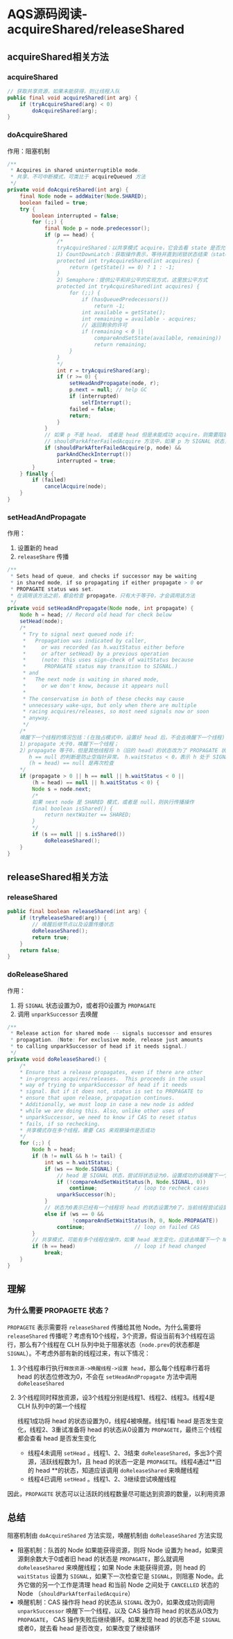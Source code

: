 # AQS源码阅读-acquireShared/releaseShared

## acquireShared相关方法

### acquireShared

```java
// 获取共享资源，如果未能获得，则让线程入队
public final void acquireShared(int arg) {
    if (tryAcquireShared(arg) < 0)
        doAcquireShared(arg);
}
```



### doAcquireShared

作用：阻塞机制

```java
/**
 * Acquires in shared uninterruptible mode.
 * 共享、不可中断模式，可类比于 acquireQueued 方法
 */
private void doAcquireShared(int arg) {
    final Node node = addWaiter(Node.SHARED);
    boolean failed = true;
    try {
        boolean interrupted = false;
        for (;;) {
            final Node p = node.predecessor();
            if (p == head) {
                /*
                tryAcquireShared：以共享模式 acquire，它会去看 state 是否允许被 acquire，如果可以的话就 acquire
                1) CountDownLatch：获取操作表示，等待并直到闭锁状态结束（state == 0）
                protected int tryAcquireShared(int acquires) {
                    return (getState() == 0) ? 1 : -1;
                }
                2) Semaphore：提供公平和非公平的实现方式，这里放公平方式
                protected int tryAcquireShared(int acquires) {
                    for (;;) {
                        if (hasQueuedPredecessors())
                            return -1;
                        int available = getState();
                        int remaining = available - acquires;
                        // 返回剩余的许可
                        if (remaining < 0 ||
                            compareAndSetState(available, remaining))
                            return remaining;
                    }
                }
                */
                int r = tryAcquireShared(arg);
                if (r >= 0) {
                    setHeadAndPropagate(node, r);
                    p.next = null; // help GC
                    if (interrupted)
                        selfInterrupt();
                    failed = false;
                    return;
                }
            }
            // 如果 p 不是 head， 或者是 head 但是未能成功 acquire，则需要阻塞该线程
            // shouldParkAfterFailedAcquire 方法中，如果 p 为 SIGNAL 状态，将 node 的线程阻塞；否则将状态为0或者是 PROPAGATE 状态的 p 设置为 SIGNAL 状态，准备进行阻塞
            if (shouldParkAfterFailedAcquire(p, node) &&
                parkAndCheckInterrupt())
                interrupted = true;
        }
    } finally {
        if (failed)
            cancelAcquire(node);
    }
}
```



### setHeadAndPropagate

作用：

1. 设置新的 head
2. `releaseShare` 传播

```java
/**
 * Sets head of queue, and checks if successor may be waiting
 * in shared mode, if so propagating if either propagate > 0 or
 * PROPAGATE status was set.
 * 在调用该方法之前，都会检查 propagate，只有大于等于0，才会调用该方法
 */
private void setHeadAndPropagate(Node node, int propagate) {
    Node h = head; // Record old head for check below
    setHead(node);
    /*
     * Try to signal next queued node if:
     *   Propagation was indicated by caller,
     *     or was recorded (as h.waitStatus either before
     *     or after setHead) by a previous operation
     *     (note: this uses sign-check of waitStatus because
     *      PROPAGATE status may transition to SIGNAL.)
     * and
     *   The next node is waiting in shared mode,
     *     or we don't know, because it appears null
     *
     * The conservatism in both of these checks may cause
     * unnecessary wake-ups, but only when there are multiple
     * racing acquires/releases, so most need signals now or soon
     * anyway.
     */
    /*
    唤醒下一个线程的情况包括：(在独占模式中，设置好 head 后，不会去唤醒下一个线程)
    1）propagate 大于0，唤醒下一个线程；
    2）propagate 等于0，但是其他线程将 h（旧的 head）的状态改为了 PROPAGATE 状态
       h == null 的判断是防止空指针异常。 h.waitStatus < 0，表示 h 处于 SIGNAL 或 PROPAGATE 状态，一般情况下是 PROPAGATE 状态，因为在 doReleaseShared 方法中 h 状态变化是 SIGNAL -> 0 -> PROPAGATE。那么为什么 SIGNAL 状态也要唤醒呢？这是因为在 doAcquireShared 中，第一次没有获得足够的资源时，shouldParkAfterFailedAcquire 将 PROPAGATE 状态转换成 SIGNAL，准备阻塞线程，但是第二次进入本方法时发现资源刚好够，而此时 h 的状态是 SIGNAL 状态
       (h = head) == null 是再次检查
    */
    if (propagate > 0 || h == null || h.waitStatus < 0 ||
        (h = head) == null || h.waitStatus < 0) {
        Node s = node.next;
        /*
        如果 next node 是 SHARED 模式，或者是 null，则执行传播操作
        final boolean isShared() {
            return nextWaiter == SHARED;
        }
        */
        if (s == null || s.isShared())
            doReleaseShared();
    }
}
```



## releaseShared相关方法

### releaseShared

```java
public final boolean releaseShared(int arg) {
    if (tryReleaseShared(arg)) {
        // 唤醒后继节点以及设置传播状态
        doReleaseShared();
        return true;
    }
    return false;
}
```



### doReleaseShared

作用：

1. 将 `SIGNAL` 状态设置为0，或者将0设置为 `PROPAGATE` 
2. 调用 `unparkSuccessor` 去唤醒

```java
/**
 * Release action for shared mode -- signals successor and ensures
 * propagation. (Note: For exclusive mode, release just amounts
 * to calling unparkSuccessor of head if it needs signal.)
 */
private void doReleaseShared() {
    /*
    * Ensure that a release propagates, even if there are other
    * in-progress acquires/releases.  This proceeds in the usual
    * way of trying to unparkSuccessor of head if it needs
    * signal. But if it does not, status is set to PROPAGATE to
    * ensure that upon release, propagation continues.
    * Additionally, we must loop in case a new node is added
    * while we are doing this. Also, unlike other uses of
    * unparkSuccessor, we need to know if CAS to reset status
    * fails, if so rechecking.
    * 共享模式存在多个线程，需要 CAS 来观察操作是否成功
    */
    for (;;) {
        Node h = head;
        if (h != null && h != tail) {
            int ws = h.waitStatus;
            if (ws == Node.SIGNAL) {
                // head 是 SIGNAL 状态，尝试将状态设为0，设置成功的话唤醒下一个 Node
                if (!compareAndSetWaitStatus(h, Node.SIGNAL, 0))
                    continue;            // loop to recheck cases
                unparkSuccessor(h);
            }
            // 状态为0表示已经有一个线程将 head 的状态设置为0了，当前线程尝试设置 PROPAGATE 状态
            else if (ws == 0 &&
                     !compareAndSetWaitStatus(h, 0, Node.PROPAGATE))
                continue;                // loop on failed CAS
        }
        // 共享模式，可能有多个线程在操作，如果 head 发生变化，应该去唤醒下一个 Node
        if (h == head)                   // loop if head changed
            break;
    }
}
```



## 理解

### 为什么需要 PROPAGETE 状态？

`PROPAGETE` 表示需要将 `releaseShared` 传播给其他 Node。为什么需要将 `releaseShared` 传播呢？考虑有10个线程，3个资源，假设当前有3个线程在运行，那么有7个线程在 CLH 队列中处于阻塞状态（`node.prev`的状态都是 `SIGNAL`）。不考虑外部有新的线程过来，有以下情况：

1. 3个线程串行执行`释放资源->唤醒线程->设置 head`，那么每个线程串行着将 head 的状态位修改为0，不会在 `setHeadAndPropagate` 方法中调用 `doReleaseShared`

2. 3个线程同时释放资源，设3个线程分别是线程1、线程2、线程3。线程4是 CLH 队列中的第一个线程

   线程1成功将 head 的状态设置为0，线程4被唤醒。线程1看 head 是否发生变化，线程2、3重试准备将 head 的状态从0设置为 `PROPAGETE`，最终三个线程都会查看 head 是否发生变化

   - 线程4未调用 `setHead` 。线程1、2、3结束 `doReleaseShared`，多出3个资源，活跃线程数为1，且 head 的状态一定是  `PROPAGETE`。线程4通过**旧的 head **的状态，知道应该调用 `doReleaseShared` 来唤醒线程
   - 线程4已调用 `setHead` 。线程1、2、3继续尝试唤醒线程

因此，`PROPAGETE` 状态可以让活跃的线程数量尽可能达到资源的数量，以利用资源

## 总结

阻塞机制由 `doAcquireShared` 方法实现，唤醒机制由 `doReleaseShared` 方法实现

- 阻塞机制：队首的 Node 如果能获得资源，则将 Node 设置为 head，如果资源剩余数大于0或者旧 head 的状态是 `PROPAGATE`，那么就调用 `doReleaseShared` 来唤醒线程；如果 Node 未能获得资源，则 head 的 `waitStatus` 设置为 `SIGNAL`，如果下一次检查它是 `SIGNAL`，则阻塞 Node。此外它做的另一个工作是清理 head 和当前 Node 之间处于 `CANCELLED` 状态的 Node （`shouldParkAfterFailedAcquire`）
- 唤醒机制：CAS 操作将 head 的状态从 `SIGNAL` 改为0，如果改成功则调用 `unparkSuccessor` 唤醒下一个线程，以及 CAS 操作将 head 的状态从0改为 `PROPAGATE`， CAS 操作失败后继续循环。如果发现 head 的状态不是 `SIGNAL` 或者0，就去看 head 是否改变，如果改变了继续循环

